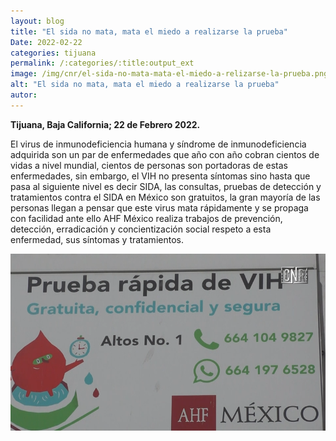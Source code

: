 ```yaml
---
layout: blog
title: "El sida no mata, mata el miedo a realizarse la prueba"
Date: 2022-02-22
categories: tijuana
permalink: /:categories/:title:output_ext
image: /img/cnr/el-sida-no-mata-mata-el-miedo-a-relizarse-la-prueba.png
alt: "El sida no mata, mata el miedo a realizarse la prueba"
autor:
---
```


**Tijuana, Baja California; 22 de Febrero 2022.** 

El virus de inmunodeficiencia humana y síndrome de inmunodeficiencia adquirida son un par de enfermedades que año con año cobran cientos de vidas a nivel mundial, cientos de personas son portadoras de estas enfermedades, sin embargo, el VIH no presenta síntomas sino hasta que pasa al siguiente nivel es decir SIDA, las consultas, pruebas de detección y tratamientos contra el SIDA en México son gratuitos, la gran mayoría de las personas llegan a pensar que este virus mata rápidamente y se propaga con facilidad ante ello AHF México realiza trabajos de prevención, detección, erradicación y concientización social respeto a esta enfermedad, sus síntomas y tratamientos.
 
<div id="carouselExampleSlidesOnly" class="carousel slide" data-ride="carousel">
  <div class="carousel-inner">
    <div class="carousel-item active">
       <img class="d-block w-100" src="/img/cnr/el-sida-no-mata-mata-el-miedo-a-relizarse-la-prueba.png" loading="lazy"  alt="El sida no mata, mata el miedo a realizarse la prueba">
    </div>
  </div>
</div>